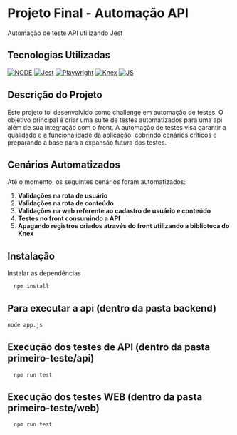 # Projeto Final - Automação API

Automação de teste API utilizando Jest

## Tecnologias Utilizadas

[![NODE](https://img.shields.io/badge/License-node-green.svg)](https://nodejs.org/en)
[![Jest](https://img.shields.io/badge/license-jest-red.svg)](https://jestjs.io/pt-BR)
[![Playwright](https://img.shields.io/badge/license-playwright-red.svg)](https://playwright.dev/)
[![Knex](https://img.shields.io/badge/license-knex-red.svg)](https://knexjs.org/)
[![JS](https://img.shields.io/badge/license-javascript-blue.svg)](https://developer.mozilla.org/en-US/docs/Web/JavaScript)

## Descrição do Projeto

Este projeto foi desenvolvido como challenge em automação de testes. O objetivo principal é criar uma suíte de testes automatizados para uma api além de sua integração com o front. A automação de testes visa garantir a qualidade e a funcionalidade da aplicação, cobrindo cenários críticos e preparando a base para a expansão futura dos testes.

## Cenários Automatizados

Até o momento, os seguintes cenários foram automatizados:

1. **Validações na rota de usuário**
2. **Validações na rota de conteúdo**
3. **Validações na web referente ao cadastro de usuário e conteúdo**
4. **Testes no front consumindo a API**
5. **Apagando registros criados através do front utilizando a biblioteca do Knex**

## Instalação

Instalar as dependências

```bash
  npm install
```

## Para executar a api (dentro da pasta backend)

```bash
node app.js
```


## Execução dos testes de API (dentro da pasta primeiro-teste/api)

```bash
  npm run test
```

## Execução dos testes WEB (dentro da pasta primeiro-teste/web)

```bash
  npm run test
```
